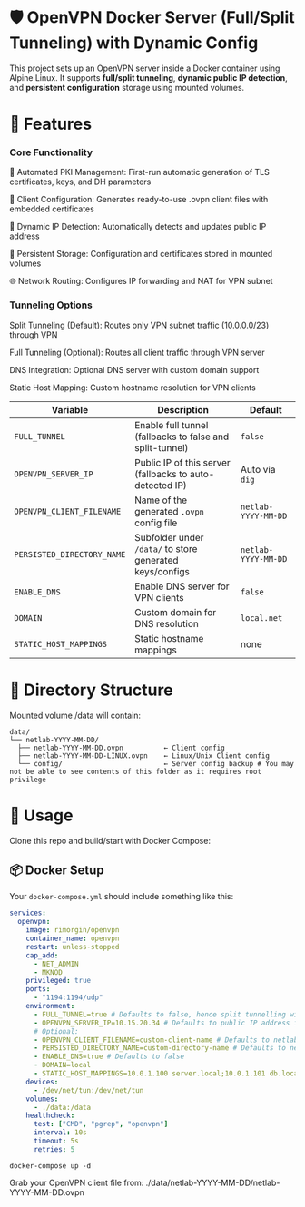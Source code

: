# 🛡️ OpenVPN Docker Server (Full/Split Tunneling) with Dynamic Config

This project sets up an OpenVPN server inside a Docker container using Alpine Linux. It supports **full/split tunneling**, **dynamic public IP detection**, and **persistent configuration** storage using mounted volumes.

# 🚀 Features
### Core Functionality

🔐 Automated PKI Management: First-run automatic generation of TLS certificates, keys, and DH parameters

📱 Client Configuration: Generates ready-to-use .ovpn client files with embedded certificates

🔄 Dynamic IP Detection: Automatically detects and updates public IP address

💾 Persistent Storage: Configuration and certificates stored in mounted volumes

🌐 Network Routing: Configures IP forwarding and NAT for VPN subnet

### Tunneling Options

Split Tunneling (Default): Routes only VPN subnet traffic (10.0.0.0/23) through VPN

Full Tunneling (Optional): Routes all client traffic through VPN server

DNS Integration: Optional DNS server with custom domain support

Static Host Mapping: Custom hostname resolution for VPN clients


| Variable                | Description                                         | Default               |
|-------------------------|-----------------------------------------------------|-----------------------|
| `FULL_TUNNEL` | Enable full tunnel (fallbacks to false and split-tunnel) | `false`   |
| `OPENVPN_SERVER_IP`     | Public IP of this server (fallbacks to auto-detected IP) | Auto via `dig`        |
| `OPENVPN_CLIENT_FILENAME` | Name of the generated `.ovpn` config file           | `netlab-YYYY-MM-DD`   |
| `PERSISTED_DIRECTORY_NAME` | Subfolder under `/data/` to store generated keys/configs | `netlab-YYYY-MM-DD`   |
| `ENABLE_DNS` | Enable DNS server for VPN clients | `false` |
| `DOMAIN` | Custom domain for DNS resolution | `local.net `| 
| `STATIC_HOST_MAPPINGS` | Static hostname mappings | none |

# 📂 Directory Structure
Mounted volume /data will contain:
```plaintext
data/
└── netlab-YYYY-MM-DD/
  ├── netlab-YYYY-MM-DD.ovpn          ← Client config
  ├── netlab-YYYY-MM-DD-LINUX.ovpn    ← Linux/Unix Client config
  └── config/                         ← Server config backup # You may not be able to see contents of this folder as it requires root privilege
```

# 🧪 Usage
Clone this repo and build/start with Docker Compose:

## 📦 Docker Setup

Your `docker-compose.yml` should include something like this:

```yaml
services:
  openvpn:
    image: rimorgin/openvpn
    container_name: openvpn
    restart: unless-stopped
    cap_add:
      - NET_ADMIN
      - MKNOD
    privileged: true
    ports:
      - "1194:1194/udp"
    environment:
      - FULL_TUNNEL=true # Defaults to false, hence split tunnelling will be used
      - OPENVPN_SERVER_IP=10.15.20.34 # Defaults to public IP address if not set
      # Optional:
      - OPENVPN_CLIENT_FILENAME=custom-client-name # Defaults to netlab-YYYY-MM-DD
      - PERSISTED_DIRECTORY_NAME=custom-directory-name # Defaults to netlab-YYYY-MM-DD
      - ENABLE_DNS=true # Defaults to false
      - DOMAIN=local
      - STATIC_HOST_MAPPINGS=10.0.1.100 server.local;10.0.1.101 db.local # each entry must be separated by semi colon ; 
    devices:
      - /dev/net/tun:/dev/net/tun
    volumes:
      - ./data:/data
    healthcheck:
      test: ["CMD", "pgrep", "openvpn"]
      interval: 10s
      timeout: 5s
      retries: 5
```

```
docker-compose up -d
```

Grab your OpenVPN client file from:
./data/netlab-YYYY-MM-DD/netlab-YYYY-MM-DD.ovpn
